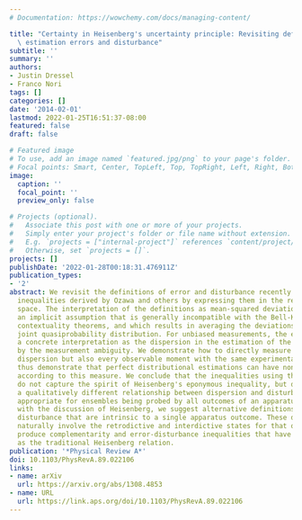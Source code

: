 ```yaml
---
# Documentation: https://wowchemy.com/docs/managing-content/

title: "Certainty in Heisenberg's uncertainty principle: Revisiting definitions for\
  \ estimation errors and disturbance"
subtitle: ''
summary: ''
authors:
- Justin Dressel
- Franco Nori
tags: []
categories: []
date: '2014-02-01'
lastmod: 2022-01-25T16:51:37-08:00
featured: false
draft: false

# Featured image
# To use, add an image named `featured.jpg/png` to your page's folder.
# Focal points: Smart, Center, TopLeft, Top, TopRight, Left, Right, BottomLeft, Bottom, BottomRight.
image:
  caption: ''
  focal_point: ''
  preview_only: false

# Projects (optional).
#   Associate this post with one or more of your projects.
#   Simply enter your project's folder or file name without extension.
#   E.g. `projects = ["internal-project"]` references `content/project/deep-learning/index.md`.
#   Otherwise, set `projects = []`.
projects: []
publishDate: '2022-01-28T00:18:31.476911Z'
publication_types:
- '2'
abstract: We revisit the definitions of error and disturbance recently used in error-disturbance
  inequalities derived by Ozawa and others by expressing them in the reduced system
  space. The interpretation of the definitions as mean-squared deviations relies on
  an implicit assumption that is generally incompatible with the Bell-Kochen-Specker-Spekkens
  contextuality theorems, and which results in averaging the deviations over a non-positive-semidefinite
  joint quasiprobability distribution. For unbiased measurements, the error admits
  a concrete interpretation as the dispersion in the estimation of the mean induced
  by the measurement ambiguity. We demonstrate how to directly measure not only this
  dispersion but also every observable moment with the same experimental data, and
  thus demonstrate that perfect distributional estimations can have nonzero error
  according to this measure. We conclude that the inequalities using these definitions
  do not capture the spirit of Heisenberg's eponymous inequality, but do indicate
  a qualitatively different relationship between dispersion and disturbance that is
  appropriate for ensembles being probed by all outcomes of an apparatus. To reconnect
  with the discussion of Heisenberg, we suggest alternative definitions of error and
  disturbance that are intrinsic to a single apparatus outcome. These definitions
  naturally involve the retrodictive and interdictive states for that outcome, and
  produce complementarity and error-disturbance inequalities that have the same form
  as the traditional Heisenberg relation.
publication: '*Physical Review A*'
doi: 10.1103/PhysRevA.89.022106
links:
- name: arXiv
  url: https://arxiv.org/abs/1308.4853
- name: URL
  url: https://link.aps.org/doi/10.1103/PhysRevA.89.022106
---
```


